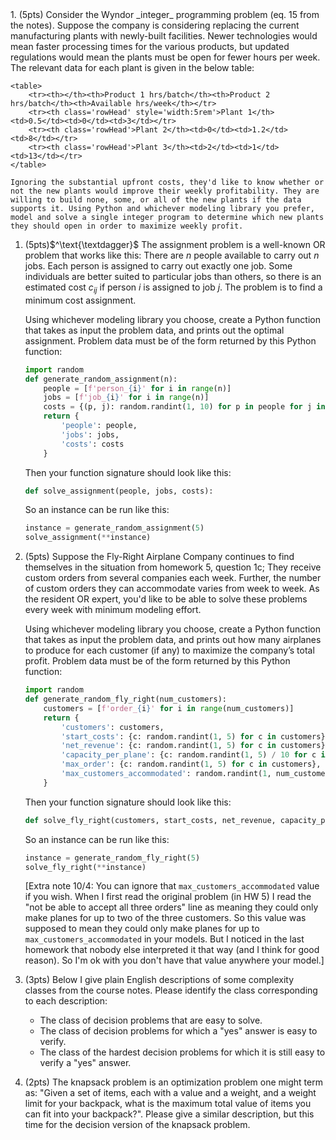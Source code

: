<div class='assignmentContainer' id='Homework 6' sub-name='IP Models and Complexity' due='2023-10-09'>
<div>
1. (5pts) Consider the Wyndor _integer_ programming problem (eq. 15 from the notes). Suppose the company is considering replacing the current manufacturing plants with newly-built facilities. Newer technologies would mean faster processing times for the various products, but updated regulations would mean the plants must be open for fewer hours per week. The relevant data for each plant is given in the below table:

    <table>
        <tr><th></th><th>Product 1 hrs/batch</th><th>Product 2 hrs/batch</th><th>Available hrs/week</th></tr>
        <tr><th class='rowHead' style='width:5rem'>Plant 1</th><td>0.5</td><td>0</td><td>3</td></tr>
        <tr><th class='rowHead'>Plant 2</th><td>0</td><td>1.2</td><td>8</td></tr>
        <tr><th class='rowHead'>Plant 3</th><td>2</td><td>1</td><td>13</td></tr>
    </table>

    Ignoring the substantial upfront costs, they'd like to know whether or not the new plants would improve their weekly profitability. They are willing to build none, some, or all of the new plants if the data supports it. Using Python and whichever modeling library you prefer, model and solve a single integer program to determine which new plants they should open in order to maximize weekly profit.

1. (5pts)$^\text{\textdagger}$ The assignment problem is a well-known OR problem that works like this: There are $n$ people available to carry out $n$ jobs. Each person is assigned to carry out exactly one job. Some individuals are better suited to particular jobs than others, so there is an estimated cost $c_{ij}$ if person $i$ is assigned to job $j$. The problem is to
find a minimum cost assignment.

    Using whichever modeling library you choose, create a Python function that takes as input the problem data, and prints out the optimal assignment. Problem data must be of the form returned by this Python function:

    ```python
    import random
    def generate_random_assignment(n):
        people = [f'person_{i}' for i in range(n)]
        jobs = [f'job_{i}' for i in range(n)]
        costs = {(p, j): random.randint(1, 10) for p in people for j in jobs}
        return {
            'people': people,
            'jobs': jobs,
            'costs': costs
        }    
    ```

    Then your function signature should look like this:

    ```python
    def solve_assignment(people, jobs, costs):
    ```

    So an instance can be run like this:

    ```python
    instance = generate_random_assignment(5)
    solve_assignment(**instance)
    ```

1. (5pts) Suppose the Fly-Right Airplane Company continues to find themselves in the situation from homework 5, question 1c; They receive custom orders from several companies each week. Further, the number of custom orders they can accommodate varies from week to week. As the resident OR expert, you'd like to be able to solve these problems every week with minimum modeling effort.

    Using whichever modeling library you choose, create a Python function that takes as input the problem data, and prints out how many airplanes to produce for each customer (if any) to maximize the company’s total profit. Problem data must be of the form returned by this Python function:

    ```python
    import random
    def generate_random_fly_right(num_customers):
        customers = [f'order_{i}' for i in range(num_customers)]
        return {
            'customers': customers,
            'start_costs': {c: random.randint(1, 5) for c in customers},
            'net_revenue': {c: random.randint(1, 5) for c in customers},
            'capacity_per_plane': {c: random.randint(1, 5) / 10 for c in customers},
            'max_order': {c: random.randint(1, 5) for c in customers},
            'max_customers_accommodated': random.randint(1, num_customers - 1)
        }   
    ```

    Then your function signature should look like this:

    ```python
    def solve_fly_right(customers, start_costs, net_revenue, capacity_per_plane, max_order, max_customers_accommodated):
    ```

    So an instance can be run like this:

    ```python
    instance = generate_random_fly_right(5)
    solve_fly_right(**instance)
    ```

    [Extra note 10/4: You can ignore that `max_customers_accommodated` value if you wish. When I first read the original problem (in HW 5) I read the "not be able to accept all three orders" line as meaning they could only make planes for up to two of the three customers. So this value was supposed to mean they could only make planes for up to `max_customers_accommodated` in your models. But I noticed in the last homework that nobody else interpreted it that way (and I think for good reason). So I'm ok with you don't have that value anywhere your model.]

1. (3pts) Below I give plain English descriptions of some complexity classes from the course notes. Please identify the class corresponding to each description:
    - The class of decision problems that are easy to solve.
    - The class of decision problems for which a "yes" answer is easy to verify.
    - The class of the hardest decision problems for which it is still easy to verify a "yes" answer.

1. (2pts) The knapsack problem is an optimization problem one might term as: "Given a set of items, each with a value and a weight, and a weight limit for your backpack, what is the maximum total value of items you can fit into your backpack?". Please give a similar description, but this time for the decision version of the knapsack problem.
</div>
</div>

